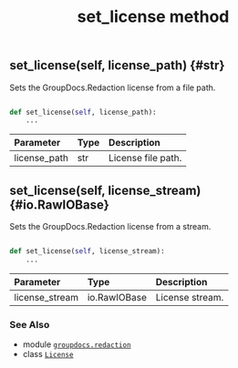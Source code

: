 ﻿---
title: set_license method
second_title: GroupDocs.Redaction for Python via .NET API References
description: 
type: docs
weight: 20
url: /python-net/groupdocs.redaction/license/set_license/
is_root: false
---

## set_license(self, license_path) {#str}

Sets the GroupDocs.Redaction license from a file path.



```python

def set_license(self, license_path):
    ...
```


| Parameter | Type | Description |
| :- | :- | :- |
| license_path | str | License file path. |


## set_license(self, license_stream) {#io.RawIOBase}

Sets the GroupDocs.Redaction license from a stream.



```python

def set_license(self, license_stream):
    ...
```


| Parameter | Type | Description |
| :- | :- | :- |
| license_stream | io.RawIOBase | License stream. |



### See Also
* module [`groupdocs.redaction`](../../)
* class [`License`](/redaction/python-net/groupdocs.redaction/license)
